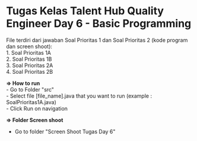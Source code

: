# Tugas Kelas Talent Hub Quality Engineer Day 6 - Basic Programming
File terdiri dari jawaban Soal Prioritas 1 dan Soal Prioritas 2 (kode program dan screen shoot):
<br> 1. Soal Prioritas 1A
<br> 2. Soal Prioritas 1B
<br> 3. Soal Prioritas 2A
<br> 4. Soal Prioritas 2B

**=> How to run**
<br> - Go to Folder "src"
<br> - Select file [file_name].java that you want to run (example : SoalPrioritas1A.java)
<br> - Click Run on navigation

**=> Folder Screen shoot**
- Go to folder "Screen Shoot Tugas Day 6"
